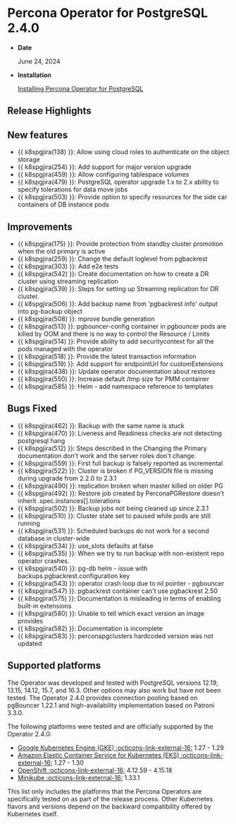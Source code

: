 # Percona Operator for PostgreSQL 2.4.0

* **Date**

    June 24, 2024

* **Installation**

    [Installing Percona Operator for PostgreSQL](../System-Requirements.md#installation-guidelines) 

## Release Highlights


## New features

* {{ k8spgjira(138) }}: Allow using cloud roles to authenticate on the object storage
* {{ k8spgjira(254) }}: Add support for major version upgrade
* {{ k8spgjira(459) }}: Allow configuring tablespace volumes
* {{ k8spgjira(479) }}: PostgreSQL operator upgrade 1.x to 2.x ability to specify tolerations for data move jobs
* {{ k8spgjira(503) }}: Provide option to specify resources for the side car containers of DB instance pods

## Improvements

* {{ k8spgjira(175) }}: Provide protection from standby cluster promotion when the old primary is active
* {{ k8spgjira(259) }}: Change the default loglevel from pgbackrest
* {{ k8spgjira(303) }}: Add e2e tests
* {{ k8spgjira(542) }}: Create documentation on how to create a DR cluster using streaming replication
* {{ k8spgjira(539) }}: Steps for setting up Streaming replication for DR cluster.
* {{ k8spgjira(506) }}: Add backup name from 'pgbackrest info' output into pg-backup object
* {{ k8spgjira(508) }}: mprove bundle generation
* {{ k8spgjira(513) }}: pgbouncer-config container in pgbouncer pods are killed by OOM and there is no way to control the Resource / Limits
* {{ k8spgjira(514) }}: Provide ability to add securitycontext for all the pods managed with the operator
* {{ k8spgjira(518) }}: Provide the latest transaction information
* {{ k8spgjira(519) }}: Add support for endpointUrl for customExtensions
* {{ k8spgjira(438) }}: Update operator documentation about restores
* {{ k8spgjira(550) }}: Increase default /tmp size for PMM container
* {{ k8spgjira(585) }}: Helm - add namespace reference to templates

## Bugs Fixed

* {{ k8spgjira(462) }}: Backup with the same name is stuck
* {{ k8spgjira(470) }}: Liveness and Readiness checks are not detecting postgresql hang
* {{ k8spgjira(512) }}: Steps described in the Changing the Primary documentation don't work and the server roles don't change.
* {{ k8spgjira(559) }}: First full backup is falsely reported as incremental
* {{ k8spgjira(522) }}: Cluster is broken if PG_VERSION file is missing during upgrade from 2.2.0 to 2.3.1
* {{ k8spgjira(490) }}: replication broken when master killed on older PG
* {{ k8spgjira(492) }}: Restore job created by PerconaPGRestore doesn't inherit .spec.instances[].tolerations
* {{ k8spgjira(502) }}: Backup jobs not being cleaned up since 2.3.1
* {{ k8spgjira(510) }}: Cluster state set to paused while pods are still running
* {{ k8spgjira(531) }}: Scheduled backups do not work for a second database in cluster-wide
* {{ k8spgjira(534) }}: use_slots defaults at false
* {{ k8spgjira(535) }}: When we try to run backup with non-existent repo operator crashes.
* {{ k8spgjira(540) }}: pg-db helm - issue with backups.pgbackrest.configuration key
* {{ k8spgjira(543) }}: operator crash loop due to nil pointer - pgbouncer
* {{ k8spgjira(547) }}: pgbackrest container can't use pgbackrest 2.50
* {{ k8spgjira(575) }}: Documentation is misleading in terms of enabling built-in extensions
* {{ k8spgjira(580) }}: Unable to tell which exact version an image provides
* {{ k8spgjira(582) }}: Documentation is incomplete
* {{ k8spgjira(583) }}: perconapgclusters hardcoded version was not updated

## Supported platforms

The Operator was developed and tested with PostgreSQL versions 12.19, 13.15, 14.12, 15.7, and 16.3. Other options may also work but have not been tested. The Operator 2.4.0 provides connection pooling based on pgBouncer 1.22.1 and high-availability implementation based on Patroni 3.3.0.

The following platforms were tested and are officially supported by the Operator
2.4.0:

* [Google Kubernetes Engine (GKE) :octicons-link-external-16:](https://cloud.google.com/kubernetes-engine) 1.27 - 1.29
* [Amazon Elastic Container Service for Kubernetes (EKS) :octicons-link-external-16:](https://aws.amazon.com) 1.27 - 1.30
* [OpenShift :octicons-link-external-16:](https://www.redhat.com/en/technologies/cloud-computing/openshift) 4.12.59 - 4.15.18
* [Minikube :octicons-link-external-16:](https://github.com/kubernetes/minikube) 1.33.1

This list only includes the platforms that the Percona Operators are specifically tested on as part of the release process. Other Kubernetes flavors and versions depend on the backward compatibility offered by Kubernetes itself.
